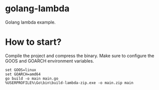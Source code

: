 # golang-lambda
Golang lambda example.

# How to start?

Compile the project and compress the binary. Make sure to configure the GOOS and GOARCH environment variables.

``` shell
set GOOS=linux
set GOARCH=amd64
go build -o main main.go
%USERPROFILE%\Go\bin\build-lambda-zip.exe -o main.zip main
```